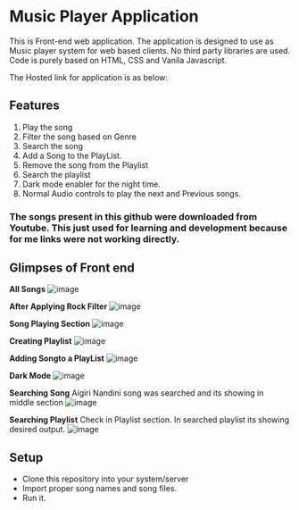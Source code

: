 # Music Player Application

This is Front-end web application. The application is designed to use as Music player system for web based clients.
No third party libraries are used. Code is purely based on HTML, CSS and Vanila Javascript.

The Hosted link for application is as below:


## Features
1. Play the song
2. Filter the song based on Genre
3. Search the song
4. Add a Song to the PlayList.
5. Remove the song from the Playlist
6. Search the playlist
7. Dark mode enabler for the night time.
8. Normal Audio controls to play the next and Previous songs.

### The songs present in this github were downloaded from Youtube. This just used for learning and development because for me links were not working directly.

## Glimpses of Front end

**All Songs**
![image](https://github.com/user-attachments/assets/100aaa32-8998-4735-95a2-e73d57cb8dcd)

**After Applying Rock Filter**
![image](https://github.com/user-attachments/assets/6a1d6848-753e-4cb8-adbd-c58db0628337)

**Song Playing Section**
![image](https://github.com/user-attachments/assets/4c3551f6-ffaa-4668-b919-bd024d7ebcf7)

**Creating Playlist**
![image](https://github.com/user-attachments/assets/16909c4d-d174-48e7-a826-f71b49adf674)

**Adding Songto a PlayList**
![image](https://github.com/user-attachments/assets/9c667cde-d0cd-485a-9da4-1cb0e80b0f17)

**Dark Mode**
![image](https://github.com/user-attachments/assets/0d03d2be-fb6d-437e-957e-024df0897a66)

**Searching Song**
Aigiri Nandini song was searched and its showing in middle section
![image](https://github.com/user-attachments/assets/1e8d143c-a82e-4307-82e0-9e014bc966b9)


**Searching Playlist**
Check in Playlist section. In searched playlist its showing desired output.
![image](https://github.com/user-attachments/assets/89e83b70-3de8-4d10-8137-2b893c53da97)



## Setup

- Clone this repository into your system/server
- Import proper song names and song files.
- Run it.








